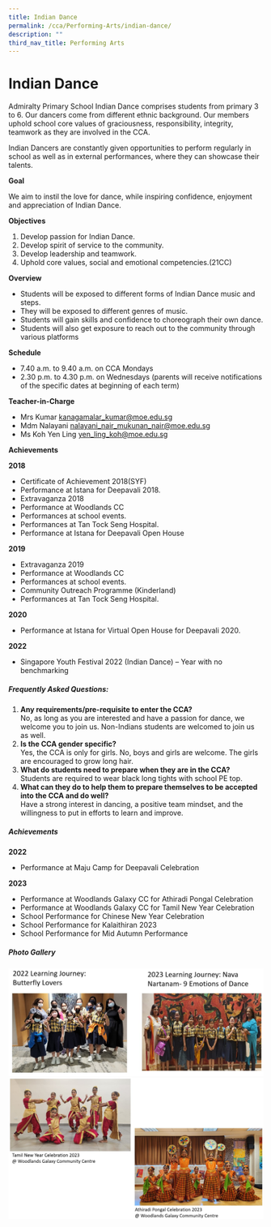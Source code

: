 ```yaml
---
title: Indian Dance
permalink: /cca/Performing-Arts/indian-dance/
description: ""
third_nav_title: Performing Arts
---
```

# Indian Dance

Admiralty Primary School Indian Dance comprises students from primary 3 to 6. Our dancers come from different ethnic background. Our members uphold school core values of graciousness, responsibility, integrity, teamwork as they are involved in the CCA.  

Indian Dancers are constantly given opportunities to perform regularly in school as well as in external performances, where they can showcase their talents. 

**Goal**

We aim to instil the love for dance, while inspiring confidence, enjoyment and appreciation of Indian Dance. 

**Objectives**

1.	Develop passion for Indian Dance. 
2.	Develop spirit of service to the community. 
3.	Develop leadership and teamwork. 
4.	Uphold core values, social and emotional competencies.(21CC)

**Overview**

*	Students will be exposed to different forms of Indian Dance music and steps.
*	They will be exposed to different genres of music. 
*	Students will gain skills and confidence to choreograph their own dance.
*	Students will also get exposure to reach out to the community through various platforms


**Schedule**

*	7.40 a.m. to 9.40 a.m. on CCA Mondays 
*	2.30 p.m. to 4.30 p.m. on  Wednesdays (parents will receive notifications of the specific dates at beginning of each term)

**Teacher-in-Charge**

* Mrs Kumar                       kanagamalar_kumar@moe.edu.sg
* Mdm Nalayani               nalayani_nair_mukunan_nair@moe.edu.sg 
* Ms Koh Yen Ling           yen_ling_koh@moe.edu.sg 

**Achievements**

**2018**

-	Certificate of Achievement 2018(SYF)
-	Performance at Istana for Deepavali 2018. 
-	Extravaganza 2018 
-	Performance at Woodlands CC 
-	Performances at school events. 
-	Performances at Tan Tock Seng Hospital. 
-	Performance at Istana for Deepavali Open House 


**2019**
 
-	Extravaganza 2019
-	Performance at Woodlands CC 
-	Performances at school events. 
-	Community Outreach Programme (Kinderland)
-	Performances at Tan Tock Seng Hospital. 

**2020**
 
-	Performance at Istana for Virtual Open House for Deepavali 2020.
   

**2022**
- Singapore Youth Festival 2022 (Indian Dance) – Year with no benchmarking

##### Frequently Asked Questions:

1. <b>Any requirements/pre-requisite to enter the CCA?&nbsp;</b><br>
	No, as long as you are interested and have a passion for dance, we welcome you to join us. Non-Indians students are welcomed to join us as well.
2. <b>Is the CCA gender specific?&nbsp;</b><br>
	Yes, the CCA is only for girls. No, boys and girls are welcome. The girls are encouraged to grow long hair.   
3. <b>What do students need to prepare when they are in the CCA?&nbsp;</b><br>Students are required to wear black long tights with school PE top.&nbsp;&nbsp;
4. <b>What can they do to help them to prepare themselves to be accepted into the CCA and do well?&nbsp;</b><br>Have a strong interest in dancing, a positive team mindset, and the willingness to put in efforts to learn and improve.


##### Achievements
<b>2022</b><br>
* Performance at Maju Camp for Deepavali Celebration


<b>2023</b><br>
* Performance at Woodlands Galaxy CC for Athiradi Pongal Celebration
* Performance at Woodlands Galaxy CC for Tamil New Year Celebration
* School Performance for Chinese New Year Celebration
* School Performance for Kalaithiran 2023
* School Performance for Mid Autumn Performance

##### Photo Gallery

![Indian Dance Photo Gallery](/images/2023_indiandance_pg1.jpg)![Indian Dance Photo Gallery](/images/2023_indiandance_pg2.jpg)
